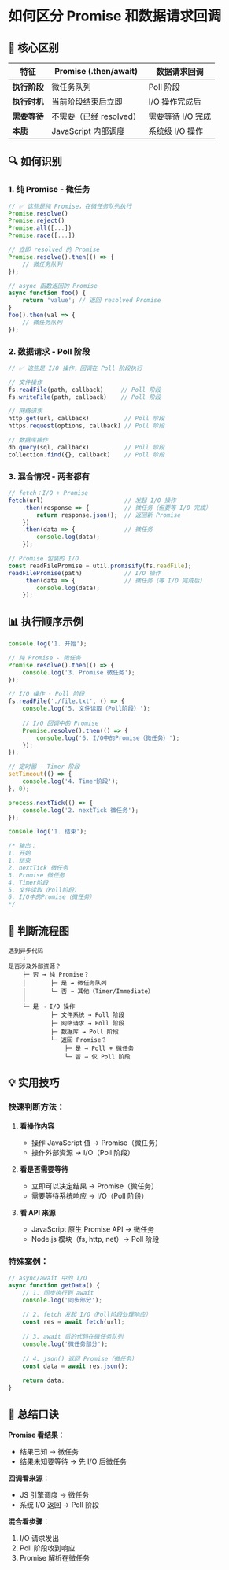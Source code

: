 # 如何区分 Promise 和数据请求回调

## 🎯 核心区别

| 特征 | **Promise (.then/await)** | **数据请求回调** |
|-----|--------------------------|----------------|
| **执行阶段** | 微任务队列 | Poll 阶段 |
| **执行时机** | 当前阶段结束后立即 | I/O 操作完成后 |
| **需要等待** | 不需要（已经 resolved） | 需要等待 I/O 完成 |
| **本质** | JavaScript 内部调度 | 系统级 I/O 操作 |

## 🔍 如何识别

### 1. **纯 Promise - 微任务**
```javascript
// ✅ 这些是纯 Promise，在微任务队列执行
Promise.resolve()
Promise.reject()
Promise.all([...])
Promise.race([...])

// 立即 resolved 的 Promise
Promise.resolve().then(() => {
    // 微任务队列
});

// async 函数返回的 Promise
async function foo() {
    return 'value'; // 返回 resolved Promise
}
foo().then(val => {
    // 微任务队列
});
```

### 2. **数据请求 - Poll 阶段**
```javascript
// ✅ 这些是 I/O 操作，回调在 Poll 阶段执行

// 文件操作
fs.readFile(path, callback)     // Poll 阶段
fs.writeFile(path, callback)    // Poll 阶段

// 网络请求
http.get(url, callback)          // Poll 阶段
https.request(options, callback) // Poll 阶段

// 数据库操作
db.query(sql, callback)          // Poll 阶段
collection.find({}, callback)    // Poll 阶段
```

### 3. **混合情况 - 两者都有**
```javascript
// fetch：I/O + Promise
fetch(url)                       // 发起 I/O 操作
    .then(response => {          // 微任务（但要等 I/O 完成）
        return response.json();  // 返回新 Promise
    })
    .then(data => {              // 微任务
        console.log(data);
    });

// Promise 包装的 I/O
const readFilePromise = util.promisify(fs.readFile);
readFilePromise(path)            // I/O 操作
    .then(data => {              // 微任务（等 I/O 完成后）
        console.log(data);
    });
```

## 📊 执行顺序示例

```javascript
console.log('1. 开始');

// 纯 Promise - 微任务
Promise.resolve().then(() => {
    console.log('3. Promise 微任务');
});

// I/O 操作 - Poll 阶段
fs.readFile('./file.txt', () => {
    console.log('5. 文件读取（Poll阶段）');
    
    // I/O 回调中的 Promise
    Promise.resolve().then(() => {
        console.log('6. I/O中的Promise（微任务）');
    });
});

// 定时器 - Timer 阶段
setTimeout(() => {
    console.log('4. Timer阶段');
}, 0);

process.nextTick(() => {
    console.log('2. nextTick 微任务');
});

console.log('1. 结束');

/* 输出：
1. 开始
1. 结束
2. nextTick 微任务
3. Promise 微任务
4. Timer阶段
5. 文件读取（Poll阶段）
6. I/O中的Promise（微任务）
*/
```

## 🎨 判断流程图

```
遇到异步代码
    ↓
是否涉及外部资源？
    ├─ 否 → 纯 Promise？
    │       ├─ 是 → 微任务队列
    │       └─ 否 → 其他（Timer/Immediate）
    │
    └─ 是 → I/O 操作
            ├─ 文件系统 → Poll 阶段
            ├─ 网络请求 → Poll 阶段
            ├─ 数据库 → Poll 阶段
            └─ 返回 Promise？
                ├─ 是 → Poll + 微任务
                └─ 否 → 仅 Poll 阶段
```

## 💡 实用技巧

### 快速判断方法：

1. **看操作内容**
   - 操作 JavaScript 值 → Promise（微任务）
   - 操作外部资源 → I/O（Poll 阶段）

2. **看是否需要等待**
   - 立即可以决定结果 → Promise（微任务）
   - 需要等待系统响应 → I/O（Poll 阶段）

3. **看 API 来源**
   - JavaScript 原生 Promise API → 微任务
   - Node.js 模块（fs, http, net）→ Poll 阶段

### 特殊案例：

```javascript
// async/await 中的 I/O
async function getData() {
    // 1. 同步执行到 await
    console.log('同步部分');
    
    // 2. fetch 发起 I/O（Poll阶段处理响应）
    const res = await fetch(url);
    
    // 3. await 后的代码在微任务队列
    console.log('微任务部分');
    
    // 4. json() 返回 Promise（微任务）
    const data = await res.json();
    
    return data;
}
```

## 📝 总结口诀

**Promise 看结果**：
- 结果已知 → 微任务
- 结果未知要等待 → 先 I/O 后微任务

**回调看来源**：
- JS 引擎调度 → 微任务
- 系统 I/O 返回 → Poll 阶段

**混合看步骤**：
1. I/O 请求发出
2. Poll 阶段收到响应
3. Promise 解析在微任务